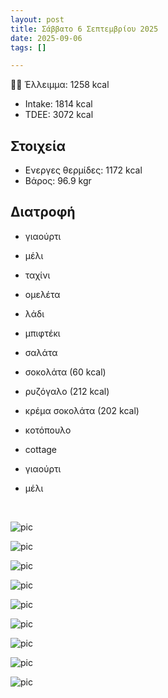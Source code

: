 ```yaml
---
layout: post
title: Σάββατο 6 Σεπτεμβρίου 2025
date: 2025-09-06
tags: []

---
```


💪🏻 Έλλειμμα: <span class="green">1258 kcal</span>

- Intake: 1814 kcal  
- TDEE: 3072 kcal  

## Στοιχεία

- Ενεργες θερμίδες: 1172 kcal
- Βάρος: 96.9 kgr

## Διατροφή

- γιαούρτι 
- μέλι
- ταχίνι


- ομελέτα
- λάδι
- μπιφτέκι
- σαλάτα
- σοκολάτα (60 kcal)

- ρυζόγαλο (212 kcal)
- κρέμα σοκολάτα (202 kcal)

- κοτόπουλο
- cottage
- γιαούρτι 
- μέλι


<br>

![pic](/pics/2025-09-06/yogurt.jpg)<br>

![pic](/pics/2025-09-06/omelete.gif)<br>

![pic](/pics/2025-09-06/chicken.jpg)<br>

![pic](/pics/2025-09-06/greens.jpg)<br>

![pic](/pics/2025-09-06/salad-1.jpg)<br>

![pic](/pics/2025-09-06/salad-2.jpg)<br>

![pic](/pics/2025-09-06/bif-1.jpg)<br>

![pic](/pics/2025-09-06/bif-2.jpg)<br>

![pic](/pics/2025-09-06/bif-3.jpg)<br>

